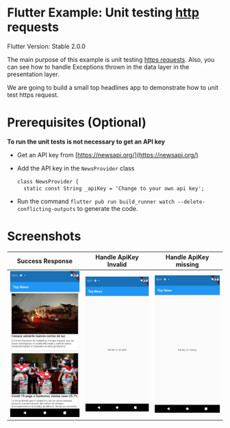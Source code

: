 # Flutter Example: Unit testing [http](https://pub.dev/packages/http) requests

Flutter Version: Stable 2.0.0

The main purpose of this example is unit testing [https requests](https://pub.dev/packages/http). Also, you can see how to handle Exceptions thrown in
the data layer in the presentation layer.

We are going to build a small top headlines app to demonstrate how to unit test https request.

# Prerequisites (Optional)

**To run the unit tests is not necessary to get an API key**

- Get an API key from [https://newsapi.org/](https://newsapi.org/)
- Add the API key in the `NewsProvider` class

  ````
  class NewsProvider {
    static const String _apiKey = 'Change to your own api key';
  ````

- Run the command `flutter pub run build_runner watch --delete-conflicting-outputs` to generate the code. 

# Screenshots
| Success Response | Handle ApiKey Invalid | Handle ApiKey missing |
| ---------------- | --------------------- | --------------------- |
| ![Image 1](https://github.com/Yayo-Arellano/example_http_unit_test/blob/master/images/Image%201.png?raw=true) |![Image 2](https://github.com/Yayo-Arellano/example_http_unit_test/blob/master/images/Image%202.png?raw=true) |![Image 3](https://github.com/Yayo-Arellano/example_http_unit_test/blob/master/images/Image%203.png?raw=true) |

